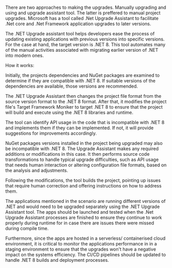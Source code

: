 There are two approaches to making the upgrades. Manually upgrading and using and upgrade assistant tool. The latter is preffered to manual project upgrades. Microsoft has a tool called .Net Upgrade Assistant to facilitate .Net core and .Net Framework application upgrades to later versions.  

The .NET Upgrade assistant tool helps developers ease the process of updating existing applications with previous versions into specific versions. For the case at hand, the target version is .NET 8. This tool automates many of the manual activities associated with migrating earlier version of .NET into modern ones.

How it works:

Initially, the projects dependencies and NuGet packages are examined to determine if they are compatible with .NET 8. If suitable versions of the dependencies are available, those versions are recommended.

The .NET Upgrade Assistant then changes the project file format from the source version format to the .NET 8 format. After that, it modifies the project file's Target Framework Moniker to target .NET 8 to ensure that the project will build and execute using the .NET 8 libraries and runtime.

The tool can identify API usage in the code that is incompatible with .NET 8 and implements them if they can be implemented. If not, it will provide suggestions for improvements accordingly.

NuGet packages versions installed in the project being upgraded may also be incompatible with .NET 8. The Upgrade Assistant makes any required additions or modifications in this case. It then performs source code transformations to handle typical upgrade difficulties, such as API usage that needs human interaction or altering configuration file formats, based on the analysis and adjustments.

Following the modifications, the tool builds the project, pointing up issues that require human correction and offering instructions on how to address them.

The applications mentioned in the scenario are running different versions of .NET and would need to be upgraded separately using the .NET Upgrade Assistant tool. The apps should be launched and tested when the .Net Upgrade Assistant processes are finished to ensure they continue to work properly during runtime for in case there are issues there were missed during compile time.

Furthermore, since the apps are hosted in a serverless/ containerised cloud environment, it is critical to monitor the applications performance in in a staging environment to ensure that the upgrades won't have a negative impact on the systems efficiency. The CI/CD pipelines should be updated to handle .NET 8 builds and deployment processes. 